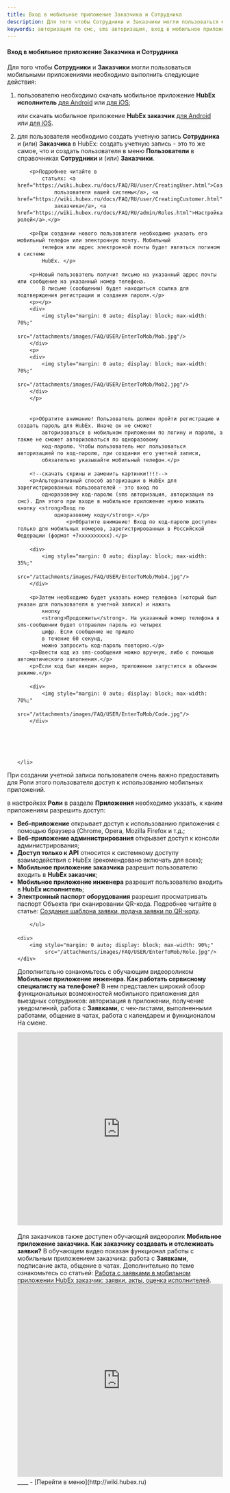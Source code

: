 ```yaml
---
title: Вход в мобильное приложение Заказчика и Сотрудника
description: Для того чтобы Сотрудники и Заказчики могли пользоваться мобильными приложениями необходимо выполнить следующие действия.
keywords: авторизация по смс, sms авторизация, вход в мобильное приложение, войти в приложение, приложение заказчика, приложение исполнителя, мобильное приложение заказчика, мобильное приложение исполнителя, hubex, хабекс, хубекс, хабикс
---
```


#### Вход в мобильное приложение Заказчика и Сотрудника

<html>
<meta charset="utf-8">

</html>

<body>
<p>Для того чтобы <Strong>Сотрудники</Strong> и <Strong>Заказчики</Strong> могли пользоваться мобильными приложениями
    необходимо выполнить следующие действия:</p>
<ol>
    <li>пользователю необходимо скачать мобильное приложение <strong>HubEx исполнитель</strong> <a
            href="https://play.google.com/store/apps/details?id=ru.hubex.engineer">для Android</a> или <a
            href="https://apps.apple.com/ru/app/hubex-%D0%B4%D0%BB%D1%8F-%D1%81%D0%B5%D1%80%D0%B2%D0%B8%D1%81%D0%BD%D0%BE%D0%B9-%D1%81%D0%BB%D1%83%D0%B6%D0%B1%D1%8B/id1386688688">для
        iOS</a>;
        <p>или скачать мобильное приложение <strong>HubEx заказчик</strong> <a
                href="https://play.google.com/store/apps/details?id=ru.hubex.customer">для Android</a> или <a
                href="https://apps.apple.com/ru/app/hubex-%D0%B4%D0%BB%D1%8F-%D0%B7%D0%B0%D0%BA%D0%B0%D0%B7%D1%87%D0%B8%D0%BA%D0%B0/id1386631658">для
            iOS</a>. </p>
    </li>
    <li>для пользователя необходимо создать учетную запись <Strong>Сотрудника</Strong> и (или) <Strong>Заказчика</Strong>
        в HubEx: создать учетную
        запись - это то же самое, что и создать
        пользователя в меню <Strong>Пользователи</Strong> в справочниках <Strong>Сотрудники</Strong> и (или) <Strong>Заказчики</Strong>.

        <p>Подробнее читайте в
            статьях: <a href="https://wiki.hubex.ru/docs/FAQ/RU/user/CreatingUser.html">Создание
                пользователя вашей системы</a>, <a href="https://wiki.hubex.ru/docs/FAQ/RU/user/CreatingCustomer.html">Создание
                заказчика</a>, <a href="https://wiki.hubex.ru/docs/FAQ/RU/admin/Roles.html">Настройка ролей</a>.</p>

        <p>При создании нового пользователя необходимо указать его мобильный телефон или электронную почту. Мобильный
            телефон или адрес электронной почты будет являться логином в системе
            HubEx. </p>
        
        <p>Новый пользователь получит письмо на указанный адрес почты или сообщение на указанный номер телефона.
            В письме (сообщении) будет находиться ссылка для подтверждения регистрации и создания пароля.</p>
        <p></p>
        <div>
            <img style="margin: 0 auto; display: block; max-width: 70%;"
                 src="/attachments/images/FAQ/USER/EnterToMob/Mob.jpg"/>
        </div>
        <p>
        <div>
            <img style="margin: 0 auto; display: block; max-width: 70%;"
                 src="/attachments/images/FAQ/USER/EnterToMob/Mob2.jpg"/>
        </div>
        </p>


        <p>Обратите внимание! Пользователь должен пройти регистрацию и создать пароль для HubEx. Иначе он не сможет
            авторизоваться в мобильном приложении по логину и паролю, а также не сможет авторизоваться по одноразовому
            код-паролю. Чтобы пользователь мог пользоваться авторизацией по код-паролю, при создании его учетной записи,
            обязательно указывайте мобильный телефон.</p>

        <!--скачать скрины и заменить картинки!!!!-->
        <p>Альтернативный способ авторизации в HubEx для зарегистрированных пользователей - это вход по
            одноразовому код-паролю (sms авторизация, авторизация по смс). Для этого при входе в мобильное приложение нужно нажать кнопку <strong>Вход по
                одноразовому коду</strong>.</p>
                    <p>Обратите внимание! Вход по код-паролю доступен только для мобильных номеров, зарегистрированных в Российской Федерации (формат +7хххххххххх).</p>

        <div>
            <img style="margin: 0 auto; display: block; max-width: 35%;"
                 src="/attachments/images/FAQ/USER/EnterToMob/Mob4.jpg"/>
        </div>

        <p>Затем необходимо будет указать номер телефона (который был указан для пользователя в учетной записи) и нажать
            кнопку
            <strong>Продолжить</strong>. На указанный номер телефона в sms-сообщении будет отправлен пароль из четырех
            цифр. Если сообщение не пришло
            в течение 60 секунд,
            можно запросить код-пароль повторно.</p>
        <p>Ввести код из sms-сообщения можно вручную, либо с помощью автоматического заполнения.</p>
        <p>Если код был введен верно, приложение запустится в обычном режиме.</p>

        <div>
            <img style="margin: 0 auto; display: block; max-width: 70%;"
                 src="/attachments/images/FAQ/USER/EnterToMob/Code.jpg"/>
        </div>





    </li>

</ol>
<p>При создании учетной записи пользователя очень важно предоставить для Роли этого пользователя доступ к использованию мобильных приложений. </p>
    <p>в настройках <Strong>Роли</Strong> в разделе <Strong>Приложения</Strong> необходимо указать, к каким приложениям
        разрешить доступ:</p>
        <ul>
            <li><Strong>Веб-приложение</Strong> открывает доступ к использованию приложения с помощью браузера (Chrome,
                Opera, Mozilla
                Firefox и т.д.;
            </li>
            <li><Strong>Веб-приложение администрирования</Strong> открывает доступ к консоли администрирования;</li>
            <li><Strong>Доступ только к API</Strong> относится к системному доступу взаимодействия с HubEx
                (рекомендовано включать для
                всех);
            </li>
            <li><Strong>Мобильное приложение заказчика</Strong> разрешит пользователю входить в <strong>HubEx
                заказчик</strong>;
            </li>
            <li><Strong>Мобильное приложение инженера</Strong> разрешит пользователю входить в <strong>HubEx
                исполнитель</strong>;
            </li>
            <li><Strong>Электронный паспорт оборудования</Strong> разрешит просматривать паспорт Объекта при
                сканировании QR-кода.
                Подробнее читайте в статье: <a href="https://wiki.hubex.ru/docs/FAQ/RU/user/CreatingTaskTemplates.html">Создание
                    шаблона заявки, подача заявки по QR-коду</a>.
            </li>


        </ul>
   
    <div>
        <img style="margin: 0 auto; display: block; max-width: 90%;"
             src="/attachments/images/FAQ/USER/EnterToMob/Role.jpg"/>
    </div>


<p>Дополнительно ознакомьтесь с обучающим видеороликом <strong>Мобильное приложение инженера. Как работать сервисному
    специалисту на телефоне?</strong> В нем представлен широкий обзор функциональных возможностей мобильного приложения
    для выездных сотрудников: авторизация в приложении, получение уведомлений, работа с <Strong>Заявками</Strong>, с
    чек-листами, выполненными работами, общение в чатах, работа с календарем и функционалом На смене. </p>
<iframe src="https://www.youtube.com/embed/JmMZzkI6o-c" width="100%" height="450px" frameborder="0"
        allowfullscreen="allowfullscreen"></iframe>

<p>Для заказчиков также доступен обучающий видеоролик <strong>Мобильное приложение заказчика. Как заказчику создавать и отслеживать заявки?</strong> В обучающем видео показан функционал работы с мобильным приложением заказчика: работа с <Strong>Заявками</Strong>, подписание акта, общение в чатах. Дополнительно по теме ознакомьтесь со статьей: <a href="https://wiki.hubex.ru/docs/FAQ/RU/user/CustomerApp.html">Работа с заявками в мобильном приложении HubEx заказчик: заявки, акты, оценка исполнителей</a>. 

<iframe src="https://www.youtube.com/embed/TbCdCcZzVdc" width="100%" height="450px" frameborder="0"
        allowfullscreen="allowfullscreen"></iframe>
</body>
____
- [Перейти в меню](http://wiki.hubex.ru)

